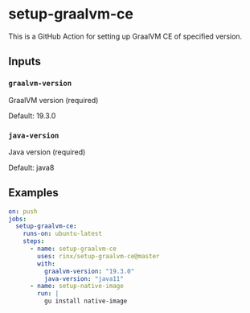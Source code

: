 # setup-graalvm-ce

This is a GitHub Action for setting up GraalVM CE of specified version.

## Inputs

### `graalvm-version`

GraalVM version (required)

Default: 19.3.0

### `java-version`

Java version (required)

Default: java8

## Examples

```yaml
on: push
jobs:
  setup-graalvm-ce:
    runs-on: ubuntu-latest
    steps:
      - name: setup-graalvm-ce
        uses: rinx/setup-graalvm-ce@master
        with:
          graalvm-version: "19.3.0"
          java-version: "java11"
      - name: setup-native-image
        run: |
          gu install native-image
```
